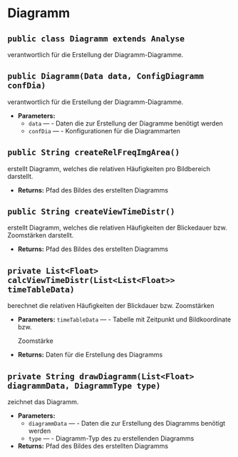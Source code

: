 # Diagramm


## `public class Diagramm extends Analyse`

verantwortlich für die Erstellung der Diagramm-Diagramme.

## `public Diagramm(Data data, ConfigDiagramm confDia)`

verantwortlich für die Erstellung der Diagramm-Diagramme.

 * **Parameters:**
   * `data` — - Daten die zur Erstellung der Diagramme benötigt werden
   * `confDia` — - Konfigurationen für die Diagrammarten

## `public String createRelFreqImgArea()`

erstellt Diagramm, welches die relativen Häufigkeiten pro Bildbereich darstellt.

 * **Returns:** Pfad des Bildes des erstellten Diagramms

## `public String createViewTimeDistr()`

erstellt Diagramm, welches die relativen Häufigkeiten der Blickedauer bzw. Zoomstärken darstellt.

 * **Returns:** Pfad des Bildes des erstellten Diagramms

## `private List<Float> calcViewTimeDistr(List<List<Float>> timeTableData)`

berechnet die relativen Häufigkeiten der Blickdauer bzw. Zoomstärken

 * **Parameters:** `timeTableData` — - Tabelle mit Zeitpunkt und Bildkoordinate bzw.

     Zoomstärke
 * **Returns:** Daten für die Erstellung des Diagramms

## `private String drawDiagramm(List<Float> diagrammData, DiagrammType type)`

zeichnet das Diagramm.

 * **Parameters:**
   * `diagrammData` — - Daten die zur Erstellung des Diagramms benötigt werden
   * `type` — - Diagramm-Typ des zu erstellenden Diagramms
 * **Returns:** Pfad des Bildes des erstellten Diagramms
